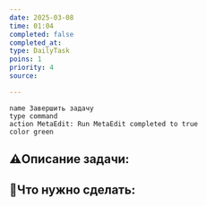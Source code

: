 ```yaml
---
date: 2025-03-08
time: 01:04
completed: false
completed_at: 
type: DailyTask
poins: 1
priority: 4
source: 

---
```



```button
name Завершить задачу
type command
action MetaEdit: Run MetaEdit completed to true
color green
```

## ⚠️Описание задачи:



## 📝Что нужно сделать:
